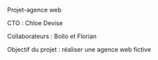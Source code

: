 Projet-agence web

CTO : Chloe Devise

Collaborateurs : Bollo et Florian 

Objectif du projet : réaliser une agence web fictive

